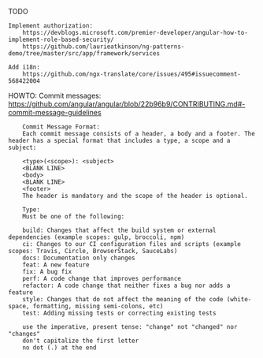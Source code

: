 TODO

    Implement authorization:
        https://devblogs.microsoft.com/premier-developer/angular-how-to-implement-role-based-security/
        https://github.com/laurieatkinson/ng-patterns-demo/tree/master/src/app/framework/services

    Add i18n:
        https://github.com/ngx-translate/core/issues/495#issuecomment-568422004
    

HOWTO:
    Commit messages:
        https://github.com/angular/angular/blob/22b96b9/CONTRIBUTING.md#-commit-message-guidelines

        Commit Message Format:
        Each commit message consists of a header, a body and a footer. The header has a special format that includes a type, a scope and a subject:

        <type>(<scope>): <subject>
        <BLANK LINE>
        <body>
        <BLANK LINE>
        <footer>
        The header is mandatory and the scope of the header is optional.

        Type:
        Must be one of the following:

        build: Changes that affect the build system or external dependencies (example scopes: gulp, broccoli, npm)
        ci: Changes to our CI configuration files and scripts (example scopes: Travis, Circle, BrowserStack, SauceLabs)
        docs: Documentation only changes
        feat: A new feature
        fix: A bug fix
        perf: A code change that improves performance
        refactor: A code change that neither fixes a bug nor adds a feature
        style: Changes that do not affect the meaning of the code (white-space, formatting, missing semi-colons, etc)
        test: Adding missing tests or correcting existing tests

        use the imperative, present tense: "change" not "changed" nor "changes"
        don't capitalize the first letter
        no dot (.) at the end
